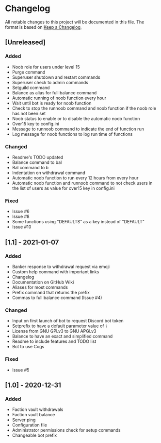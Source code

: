 # Changelog
All notable changes to this project will be documented in this file.
The format is based on [Keep a Changelog](https://keepachangelog.com/en/1.0.0/),

## [Unreleased]
### Added
 - Noob role for users under level 15
 - Purge command
 - Superuser shutdown and restart commands
 - Superuser check to admin commands
 - Setguild command
 - Balance as alias for full balance command
 - Automatic running of noob function every hour
 - Wait until bot is ready for noob function
 - Check to stop the runnoob command and noob function if the noob role has not been set
 - Noob status to enable or to disable the automatic noob function
 - Over15 key to config.ini
 - Message to runnoob command to indicate the end of function run
 - Log message for noob functions to log run time of functions
### Changed
 - Readme's TODO updated
 - Balance command to bal
 - Bal command to b
 - Indentation on withdrawal command 
 - Automatic noob function to run every 12 hours from every hour
 - Automatic noob function and runnoob command to not check users in the list of users as value for over15 key in config.ini
### Fixed
 - Issue #6
 - Issue #8
 - Some functions using "DEFAULTS" as a key instead of "DEFAULT"
 - Issue #10

## [1.1] - 2021-01-07
### Added
 - Banker response to withdrawal request via emoji
 - Custom help command with important links
 - Changelog
 - Documentation on GitHub Wiki
 - Aliases for most commands
 - Prefix command that returns the prefix
 - Commas to full balance command (Issue #4)
### Changed
 - Input on first launch of bot to request Discord bot token
 - Setprefix to have a default parameter value of `?`
 - License from GNU GPLv3 to GNU APGLv3
 - Balance to have an exact and simplified command
 - Readme to include features and TODO list
 - Bot to use Cogs
### Fixed
 - Issue #5

## [1.0] - 2020-12-31
### Added
 - Faction vault withdrawals
 - Faction vault balance
 - Server ping
 - Configuration file
 - Administrator permissions check for setup commands
 - Changeable bot prefix
